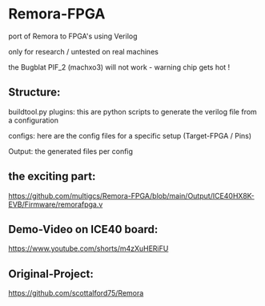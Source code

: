 # Remora-FPGA
port of Remora to FPGA's using Verilog


only for research / untested on real machines

the Bugblat PIF_2 (machxo3) will not work - warning chip gets hot !



## Structure:

buildtool.py plugins:  this are python scripts to generate the verilog file from a configuration

configs: here are the config files for a specific setup (Target-FPGA / Pins)

Output: the generated files per config



## the exciting part:

https://github.com/multigcs/Remora-FPGA/blob/main/Output/ICE40HX8K-EVB/Firmware/remorafpga.v



## Demo-Video on ICE40 board:

https://www.youtube.com/shorts/m4zXuHERiFU



## Original-Project:

 https://github.com/scottalford75/Remora
